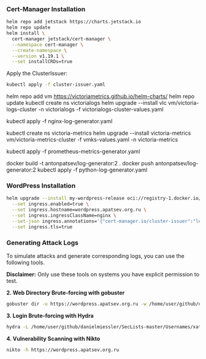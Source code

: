 ### Cert-Manager Installation

```bash
helm repo add jetstack https://charts.jetstack.io
helm repo update
helm install \
  cert-manager jetstack/cert-manager \
  --namespace cert-manager \
  --create-namespace \
  --version v1.19.1 \
  --set installCRDs=true
```

Apply the ClusterIssuer:
```bash
kubectl apply -f cluster-issuer.yaml
```


helm repo add vm https://victoriametrics.github.io/helm-charts/
helm repo update
kubectl create ns victorialogs
helm upgrade --install vlc vm/victoria-logs-cluster -n victorialogs -f victorialogs-cluster-values.yaml

kubectl apply -f nginx-log-generator.yaml

kubectl create ns victoria-metrics
helm upgrade --install victoria-metrics vm/victoria-metrics-cluster -f vmks-values.yaml -n victoria-metrics

kubectl apply -f prometheus-metrics-generator.yaml

docker build -t antonpatsev/log-generator:2 .
docker push antonpatsev/log-generator:2
kubectl apply -f python-log-generator.yaml


### WordPress Installation

```bash
helm upgrade --install my-wordpress-release oci://registry-1.docker.io/bitnamicharts/wordpress \
  --set ingress.enabled=true \
  --set ingress.hostname=wordpress.apatsev.org.ru \
  --set ingress.ingressClassName=nginx \
  --set-json ingress.annotations='{"cert-manager.io/cluster-issuer":"letsencrypt-prod"}' \
  --set ingress.tls=true
```


### Generating Attack Logs

To simulate attacks and generate corresponding logs, you can use the following tools.

**Disclaimer:** Only use these tools on systems you have explicit permission to test.


**2. Web Directory Brute-forcing with gobuster**

```bash
gobuster dir -u https://wordpress.apatsev.org.ru -w /home/user/github/danielmiessler/SecLists-master/Discovery/Web-Content/DirBuster-2007_directory-list-2.3-big.txt
```

**3. Login Brute-forcing with Hydra**

```bash
hydra -L /home/user/github/danielmiessler/SecLists-master/Usernames/xato-net-10-million-usernames.txt -P /home/user/github/danielmiessler/SecLists-master/Passwords/Common-Credentials/Pwdb_top-10000000.txt wordpress.apatsev.org.ru https-post-form "/login.php:username=^USER^&password=^PASS^:F=Invalid"
```

**4. Vulnerability Scanning with Nikto**

```bash
nikto -h https://wordpress.apatsev.org.ru
```

